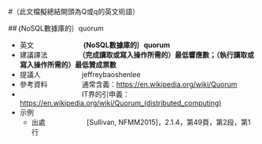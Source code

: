 #（此文檔擬總結開頭為Q或q的英文術語）

##｛NoSQL數據庫的｝quorum

* 英文　　　　　　　**｛NoSQL數據庫的｝quorum**
* 建議譯法　　　　　**（完成讀取或寫入操作所需的）最低響應數；（執行讀取或寫入操作所需的）最低贊成票數**
* 提議人　　　　　　jeffreybaoshenlee
* 參考資料　　　　　通常含義：https://en.wikipedia.org/wiki/Quorum
* 　　　　　　　　　IT界的引申義：https://en.wikipedia.org/wiki/Quorum_(distributed_computing)
* 示例
  * 出處　　　　　　[Sullivan, NFMM2015]，2.1.4，第49頁，第2段，第1行

